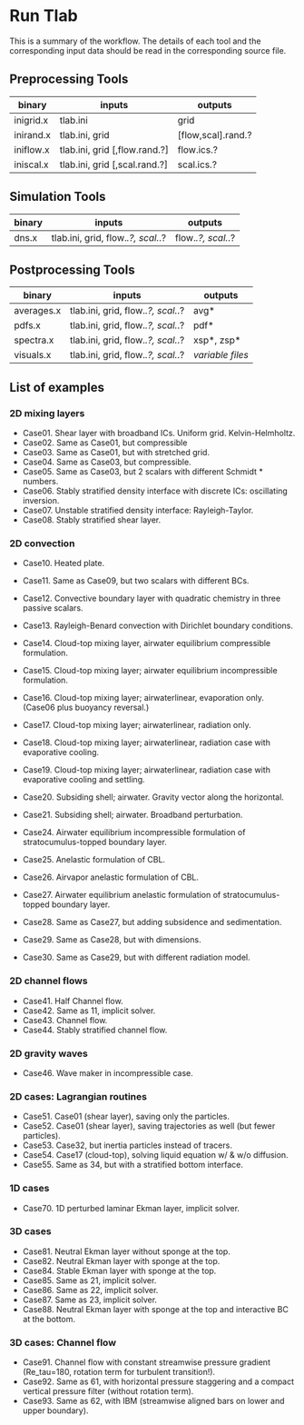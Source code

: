 # Run Tlab

This is a summary of the workflow. The details of each tool and the corresponding input data should be read in the corresponding source file.

## Preprocessing Tools

| binary    | inputs                            | outputs |
| --------- | --------------------------------- | ------- |
|inigrid.x   | tlab.ini                         | grid |
|inirand.x   | tlab.ini, grid                      |  [flow,scal].rand.? |        
|iniflow.x |  tlab.ini, grid [,flow.rand.?]     | flow.ics.?
|iniscal.x |   tlab.ini, grid [,scal.rand.?]     |    scal.ics.?

## Simulation Tools

| binary    | inputs                            | outputs |
| --------- | --------------------------------- | ------- |
|dns.x      |tlab.ini, grid, flow.*.?, scal.*.? |   flow.*.?, scal.*.? |

## Postprocessing Tools

| binary    | inputs                            | outputs |
| --------- | --------------------------------- | ------- |
|averages.x | tlab.ini, grid, flow.*.?, scal.*.?| avg*
|pdfs.x     | tlab.ini, grid, flow.*.?, scal.*.?| pdf*
|spectra.x  | tlab.ini, grid, flow.*.?, scal.*.?| xsp*, zsp*
|visuals.x  | tlab.ini, grid, flow.*.?, scal.*.?| *variable files* |

## List of examples

### 2D mixing layers

* Case01. Shear layer with broadband ICs. Uniform grid. Kelvin-Helmholtz.  
* Case02. Same as Case01, but compressible
* Case03. Same as Case01, but with stretched grid.  
* Case04. Same as Case03, but compressible.  
* Case05. Same as Case03, but 2 scalars with different Schmidt * numbers.  
* Case06. Stably stratified density interface with discrete ICs: oscillating inversion.  
* Case07. Unstable  stratified density interface: Rayleigh-Taylor.  
* Case08. Stably stratified shear layer.  

### 2D convection

* Case10. Heated plate.  
* Case11. Same as Case09, but two scalars with different BCs.  
* Case12. Convective boundary layer with quadratic chemistry in three passive scalars.  
* Case13. Rayleigh-Benard convection with Dirichlet boundary conditions. 

* Case14. Cloud-top mixing layer, airwater equilibrium compressible formulation.  
* Case15. Cloud-top mixing layer; airwater equilibrium incompressible formulation.  
* Case16. Cloud-top mixing layer; airwaterlinear, evaporation only. (Case06 plus buoyancy reversal.)  
* Case17. Cloud-top mixing layer; airwaterlinear, radiation only.  
* Case18. Cloud-top mixing layer; airwaterlinear, radiation case with evaporative cooling.  
* Case19. Cloud-top mixing layer; airwaterlinear, radiation case with evaporative cooling and settling.  
* Case20. Subsiding shell; airwater. Gravity vector along the horizontal.  
* Case21. Subsiding shell; airwater. Broadband perturbation.  
* Case24. Airwater equilibrium incompressible formulation of stratocumulus-topped boundary layer.  

* Case25. Anelastic formulation of CBL.  
* Case26. Airvapor anelastic formulation of CBL.  

* Case27. Airwater equilibrium anelastic formulation of stratocumulus-topped boundary layer.   
* Case28. Same as Case27, but adding subsidence and sedimentation.  
* Case29. Same as Case28, but with dimensions.  
* Case30. Same as Case29, but with different radiation model.  

### 2D channel flows
* Case41. Half Channel flow.  
* Case42. Same as 11, implicit solver.  
* Case43. Channel flow.  
* Case44. Stably stratified channel flow.  

### 2D gravity waves

* Case46. Wave maker in incompressible case.

### 2D cases: Lagrangian routines

* Case51. Case01 (shear layer), saving only the particles.  
* Case52. Case01 (shear layer), saving trajectories as well (but fewer particles).  
* Case53. Case32, but inertia particles instead of tracers.  
* Case54. Case17 (cloud-top), solving liquid equation w/ & w/o diffusion.  
* Case55. Same as 34, but with a stratified bottom interface.  

### 1D cases

* Case70. 1D perturbed laminar Ekman layer, implicit solver.  

### 3D cases

* Case81. Neutral Ekman layer without sponge at the top.  
* Case82. Neutral Ekman layer with sponge at the top.  
* Case84. Stable Ekman layer with sponge at the top.  
* Case85. Same as 21, implicit solver.  
* Case86. Same as 22, implicit solver.  
* Case87. Same as 23, implicit solver.  
* Case88. Neutral Ekman layer with sponge at the top and interactive BC at the bottom.  

### 3D cases: Channel flow

* Case91. Channel flow with constant streamwise pressure gradient (Re_tau=180, rotation term for turbulent transition!).  
* Case92. Same as 61, with horizontal pressure staggering and a compact vertical pressure filter (without rotation term).  
* Case93. Same as 62, with IBM (streamwise aligned bars on lower and upper boundary).  

<!-- make checkrl/checkdb runs the check.sh bash-script inside each directory -->
